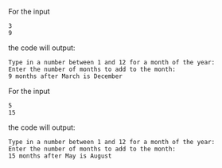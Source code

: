 For the input

```text
3
9
```

the code will output:

```text
Type in a number between 1 and 12 for a month of the year:
Enter the number of months to add to the month:
9 months after March is December
```

For the input

```text
5
15
```

the code will output:

```text
Type in a number between 1 and 12 for a month of the year:
Enter the number of months to add to the month:
15 months after May is August
```